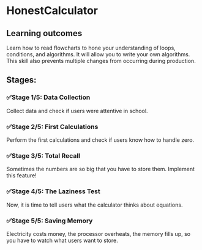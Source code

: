 # HonestCalculator

## Learning outcomes
Learn how to read flowcharts to hone your understanding of loops, conditions, and algorithms. It will allow you to write your own algorithms. This skill also prevents multiple changes from occurring during production.



## Stages:
### :white_check_mark:Stage 1/5: Data Collection
Collect data and check if users were attentive in school.
### :white_check_mark:Stage 2/5: First Calculations
Perform the first calculations and check if users know how to handle zero.
### :white_check_mark:Stage 3/5: Total Recall
Sometimes the numbers are so big that you have to store them. Implement this feature!
### :white_check_mark:Stage 4/5: The Laziness Test
Now, it is time to tell users what the calculator thinks about equations.
### :white_check_mark:Stage 5/5: Saving Memory
Electricity costs money, the processor overheats, the memory fills up, so you have to watch what users want to store.

